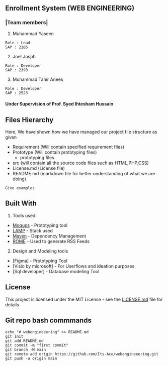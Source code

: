 ## Enrollment System (WEB ENGINEERING)

### |Team members|
  1. Muhammad Yaseen
  ```
  Role : Lead
  SAP : 2165
  ```
  2. Joel Josph
  ```
  Role : Developer
  SAP : 2393
  ```
  3. Muhammad Tahir Anees
  ```
  Role : Developer
  SAP : 2523
  ```
#### Under Supervision of Prof. Syed Ihtesham Hussain 


## Files Hierarchy
Here, We have shown how we have managed our project file structure as given
* Requirement (Will contain specified requirement files)
* Prototype (Will contain prototyping files)
  * prototyping files
* src (will contain all the source code files such as HTML,PHP,CSS)
* License.md (License file)
* README.md (markdown file for better understanding of what we are doing)
  

```
Give examples
```

## Built With

1. Tools used:
 * [Moqups](https://moqups.com) - Prototyping tool
 * [LAMP](https://bitnami.com/stack/lamp/installer) - Stack used
 * [Maven](https://maven.apache.org/) - Dependency Management
 * [ROME](https://rometools.github.io/rome/) - Used to generate RSS Feeds
2. Design and Modeling tools
 * [Figma] - Prototyping Tool
 * [Visio by microsoft] - For Userflows and ideation purposes
 * [Sql developer] - Database modeling Tool
 
## License

This project is licensed under the MIT License - see the [LICENSE.md](LICENSE.md) file for details

## Git repo bash commmands
```
echo "# webengineeering" >> README.md
git init
git add README.md
git commit -m "first commit"
git branch -M main
git remote add origin https://github.com/Its-Ace/webengineeering.git
git push -u origin main
```



